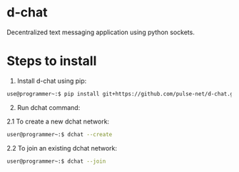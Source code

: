# d-chat

Decentralized text messaging application using python sockets. 

# Steps to install 

1. Install d-chat using pip:

```bash
use@programmer~:$ pip install git+https://github.com/pulse-net/d-chat.git
```

2. Run dchat command:

2.1 To create a new dchat network:

```bash
user@programmer~:$ dchat --create
```

2.2 To join an existing dchat network:

```bash
user@programmer~:$ dchat --join
```